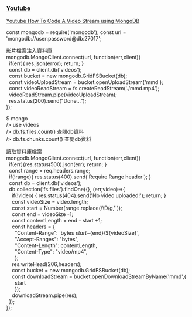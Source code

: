 
### [Youtube ](https://www.youtube.com/playlist?list=PL7XcC35Z6WFB3L2xLVV3S4bG_Z37MqcRe)  







[Youtube How To Code A Video Stream using MongoDB](https://www.youtube.com/watch?v=y6Z-SZt-Xvw&list=PL7XcC35Z6WFB3L2xLVV3S4bG_Z37MqcRe&index=2&ab_channel=AbdisalanCodesAbdisalanCodes)  

const mongodb = require('mongodb');
const url = 'mongodb://user:password@db:27017';  

影片檔案注入資料庫  
mongodb.MongoClient.connect(url, function(err,client){  
&nbsp; if(err){ res.json(error); return; }  
&nbsp; const db = client.db('videos');  
&nbsp; const bucket = new mongodb.GridFSBucket(db);  
&nbsp; const videoUploadStream = bucket.openUploadStream('mmd');  
&nbsp; const videoReadStream = fs.createReadStream('./mmd.mp4');  
&nbsp; videoReadStream.pipe(videoUploadStream);  
&nbsp; res.status(200).send("Done...");  
});

$ mongo  
/> use videos  
/> db.fs.files.count()  查閱db資料   
/> db.fs.chunks.count()  查閱db資料  

讀取資料庫檔案  
mongodb.MongoClient.connect(url, function(err,client){  
&nbsp; if(err){res.status(500).json(err); return; }  
&nbsp; const range = req.headers.range;  
&nbsp; if(!range){ res.status(400).send('Require Range header'); }  
&nbsp; const db = client.db('videos');  
&nbsp; db.collection('fs.files').findOne({}, (err,video)=>{  
&nbsp; &nbsp; if(!video) { res.status(404).send('No video uploaded!'); return; }  
&nbsp; &nbsp; const videoSize = video.length;  
&nbsp; &nbsp; const start = Number(range.replace(/\D/g,''));  
&nbsp; &nbsp; const end = videoSize -1;  
&nbsp; &nbsp; const contentLength = end - start +1;  
&nbsp; &nbsp; const headers = {  
&nbsp; &nbsp; &nbsp; "Content-Range": \`bytes ${start}-${end}/${videoSize}\`,  
&nbsp; &nbsp; &nbsp; "Accept-Ranges": "bytes",  
&nbsp; &nbsp; &nbsp; "Content-Length": contentLength,  
&nbsp; &nbsp; &nbsp; "Content-Type": "video/mp4",  
&nbsp; &nbsp; &nbsp; };  
&nbsp; &nbsp; res.writeHead(206,headers);  
&nbsp; &nbsp; const bucket = new mongodb.GridFSBucket(db);  
&nbsp; &nbsp; const downloadStream = bucket.openDownloadStreamByName('mmd',{  
&nbsp; &nbsp; &nbsp; start  
&nbsp; &nbsp; &nbsp; });  
&nbsp; &nbsp; downloadStream.pipe(res);  
&nbsp; });  
});  








